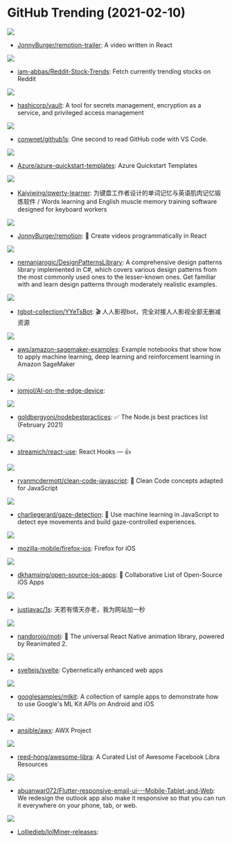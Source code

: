 # GitHub Trending (2021-02-10)

![](https://img.shields.io/badge/TypeScript-New%20122-green?style=flat-square&logo=appveyor)
- [JonnyBurger/remotion-trailer](https://github.com/JonnyBurger/remotion-trailer): A video written in React

![](https://img.shields.io/badge/Python-New%20314-green?style=flat-square&logo=appveyor)
- [iam-abbas/Reddit-Stock-Trends](https://github.com/iam-abbas/Reddit-Stock-Trends): Fetch currently trending stocks on Reddit

![](https://img.shields.io/badge/Go-New%20118-green?style=flat-square&logo=appveyor)
- [hashicorp/vault](https://github.com/hashicorp/vault): A tool for secrets management, encryption as a service, and privileged access management

![](https://img.shields.io/badge/TypeScript-New%203-green?style=flat-square&logo=appveyor)
- [conwnet/github1s](https://github.com/conwnet/github1s): One second to read GitHub code with VS Code.

![](https://img.shields.io/badge/PowerShell-New%206-green?style=flat-square&logo=appveyor)
- [Azure/azure-quickstart-templates](https://github.com/Azure/azure-quickstart-templates): Azure Quickstart Templates

![](https://img.shields.io/badge/TypeScript-New%20193-green?style=flat-square&logo=appveyor)
- [Kaiyiwing/qwerty-learner](https://github.com/Kaiyiwing/qwerty-learner): 为键盘工作者设计的单词记忆与英语肌肉记忆锻炼软件 / Words learning and English muscle memory training software designed for keyboard workers

![](https://img.shields.io/badge/TypeScript-New%201-green?style=flat-square&logo=appveyor)
- [JonnyBurger/remotion](https://github.com/JonnyBurger/remotion): 🎥 Create videos programmatically in React

![](https://img.shields.io/badge/C%23-New%20172-green?style=flat-square&logo=appveyor)
- [nemanjarogic/DesignPatternsLibrary](https://github.com/nemanjarogic/DesignPatternsLibrary): A comprehensive design patterns library implemented in C#, which covers various design patterns from the most commonly used ones to the lesser-known ones. Get familiar with and learn design patterns through moderately realistic examples.

![](https://img.shields.io/badge/Python-New%20222-green?style=flat-square&logo=appveyor)
- [tgbot-collection/YYeTsBot](https://github.com/tgbot-collection/YYeTsBot): 🎬 人人影视bot，完全对接人人影视全部无删减资源

![](https://img.shields.io/badge/Jupyter%20Notebook-New%2031-green?style=flat-square&logo=appveyor)
- [aws/amazon-sagemaker-examples](https://github.com/aws/amazon-sagemaker-examples): Example notebooks that show how to apply machine learning, deep learning and reinforcement learning in Amazon SageMaker

![](https://img.shields.io/badge/C%2B%2B-New%2062-green?style=flat-square&logo=appveyor)
- [jomjol/AI-on-the-edge-device](https://github.com/jomjol/AI-on-the-edge-device): 

![](https://img.shields.io/badge/JavaScript-New%20205-green?style=flat-square&logo=appveyor)
- [goldbergyoni/nodebestpractices](https://github.com/goldbergyoni/nodebestpractices): ✅ The Node.js best practices list (February 2021)

![](https://img.shields.io/badge/TypeScript-New%2065-green?style=flat-square&logo=appveyor)
- [streamich/react-use](https://github.com/streamich/react-use): React Hooks — 👍

![](https://img.shields.io/badge/JavaScript-New%20132-green?style=flat-square&logo=appveyor)
- [ryanmcdermott/clean-code-javascript](https://github.com/ryanmcdermott/clean-code-javascript): 🛁 Clean Code concepts adapted for JavaScript

![](https://img.shields.io/badge/JavaScript-New%2074-green?style=flat-square&logo=appveyor)
- [charliegerard/gaze-detection](https://github.com/charliegerard/gaze-detection): 👀 Use machine learning in JavaScript to detect eye movements and build gaze-controlled experiences.

![](https://img.shields.io/badge/Swift-New%2012-green?style=flat-square&logo=appveyor)
- [mozilla-mobile/firefox-ios](https://github.com/mozilla-mobile/firefox-ios): Firefox for iOS

![](https://img.shields.io/badge/Swift-New%20118-green?style=flat-square&logo=appveyor)
- [dkhamsing/open-source-ios-apps](https://github.com/dkhamsing/open-source-ios-apps): 📱 Collaborative List of Open-Source iOS Apps

![](https://img.shields.io/badge/none-New%20109-green?style=flat-square&logo=appveyor)
- [justjavac/1s](https://github.com/justjavac/1s): 天若有情天亦老，我为网站加一秒

![](https://img.shields.io/badge/TypeScript-New%2075-green?style=flat-square&logo=appveyor)
- [nandorojo/moti](https://github.com/nandorojo/moti): 🐼 The universal React Native animation library, powered by Reanimated 2.

![](https://img.shields.io/badge/TypeScript-New%2036-green?style=flat-square&logo=appveyor)
- [sveltejs/svelte](https://github.com/sveltejs/svelte): Cybernetically enhanced web apps

![](https://img.shields.io/badge/Java-New%204-green?style=flat-square&logo=appveyor)
- [googlesamples/mlkit](https://github.com/googlesamples/mlkit): A collection of sample apps to demonstrate how to use Google's ML Kit APIs on Android and iOS

![](https://img.shields.io/badge/Python-New%2010-green?style=flat-square&logo=appveyor)
- [ansible/awx](https://github.com/ansible/awx): AWX Project

![](https://img.shields.io/badge/none-New%20226-green?style=flat-square&logo=appveyor)
- [reed-hong/awesome-libra](https://github.com/reed-hong/awesome-libra): A Curated List of Awesome Facebook Libra Resources

![](https://img.shields.io/badge/Dart-New%20298-green?style=flat-square&logo=appveyor)
- [abuanwar072/Flutter-responsive-email-ui---Mobile-Tablet-and-Web](https://github.com/abuanwar072/Flutter-responsive-email-ui---Mobile-Tablet-and-Web): We redesign the outlook app also make it responsive so that you can run it everywhere on your phone, tab, or web.

![](https://img.shields.io/badge/none-New%208-green?style=flat-square&logo=appveyor)
- [Lolliedieb/lolMiner-releases](https://github.com/Lolliedieb/lolMiner-releases): 

